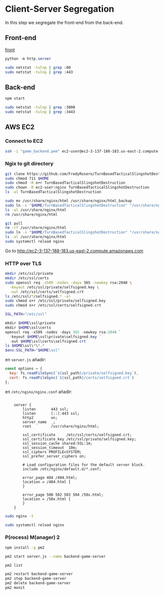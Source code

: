 # Client-Server Segregation

In this step we segregate the front-end from the back-end.

## Front-end

[front](front/)

```powershell
python -m http.server
```

```bash
sudo netstat -tulnp | grep :80
sudo netstat -tulnp | grep :443
```

## Back-end
```bash
npm start
```

```bash
sudo netstat -tulnp | grep :3000
sudo netstat -tulnp | grep :3443
```

## AWS EC2
### Connect to EC2
```bash
ssh -i "game_backend.pem" ec2-user@ec2-3-137-188-183.us-east-2.compute.amazonaws.com
```

### Ngix to git directory

```bash
git clone https://github.com/FredyRosero/TurnBasedTacticalSlingshotDestruction.git
sudo chmod 711 $HOME
sudo chmod -R o+r TurnBasedTacticalSlingshotDestruction
sudo chown -R ec2-user:nginx TurnBasedTacticalSlingshotDestruction
ls -al TurnBasedTacticalSlingshotDestruction
```

```bash
sudo mv /usr/share/nginx/html /usr/share/nginx/html_backup
sudo ln -s "$HOME/TurnBasedTacticalSlingshotDestruction" "/usr/share/nginx/html"
ls -al /usr/share/nginx/html
rm /usr/share/nginx/html
```

```bash
git pull
rm -rf /usr/share/nginx/html
sudo ln -s "$HOME/TurnBasedTacticalSlingshotDestruction" "/usr/share/nginx/html"
ls -al /usr/share/nginx/html
sudo systemctl reload nginx
```

Go to <http://ec2-3-137-188-183.us-east-2.compute.amazonaws.com>

### HTTP over TLS
```bash
mkdir /etc/ssl/private
mkdir /etc/ssl/certs
sudo openssl req -x509 -nodes -days 365 -newkey rsa:2048 \
  -keyout /etc/ssl/private/selfsigned.key \
  -out /etc/ssl/certs/selfsigned.crt
ls /etc/ssl/*/selfsigned.* -al
sudo chmod o+r /etc/ssl/private/selfsigned.key
sudo chmod o+r /etc/ssl/certs/selfsigned.crt
```

```bash
SSL_PATH="/etc/ssl"
```

```powershell
mkdir $HOME\ssl\private
mkdir $HOME\ssl\certs
openssl req -x509 -nodes -days 365 -newkey rsa:2048 `
  -keyout $HOME\ssl\private\selfsigned.key `
  -out $HOME\ssl\certs\selfsigned.crt
ls $HOME\ssl\*\*.*
$env:SSL_PATH="$HOME\ssl"
```

en `server.js` añadir:
```javascript
const options = {
  key: fs.readFileSync(`${ssl_path}/private/selfsigned.key`),
  cert: fs.readFileSync(`${ssl_path}/certs/selfsigned.crt`)
};
```


en `/etc/nginx/nginx.conf` añadir:
```nginx

    server {
        listen       443 ssl;
        listen       [::]:443 ssl;
        http2        on;
        server_name  _;
        root         /usr/share/nginx/html;

        ssl_certificate     /etc/ssl/certs/selfsigned.crt;
        ssl_certificate_key /etc/ssl/private/selfsigned.key;
        ssl_session_cache shared:SSL:1m;
        ssl_session_timeout  10m;
        ssl_ciphers PROFILE=SYSTEM;
        ssl_prefer_server_ciphers on;

        # Load configuration files for the default server block.
        include /etc/nginx/default.d/*.conf;

        error_page 404 /404.html;
        location = /404.html {
        }

        error_page 500 502 503 504 /50x.html;
        location = /50x.html {
        }
    }
```

```bash
sudo nginx -t
```

```bash
sudo systemctl reload nginx
```

### P(rocess) M(anager) 2

```bash
npm install -g pm2
```

```bash
pm2 start server.js --name backend-game-server
```

```bash
pm2 list
```

```bash
pm2 restart backend-game-server
pm2 stop backend-game-server
pm2 delete backend-game-server
pm2 monit
```